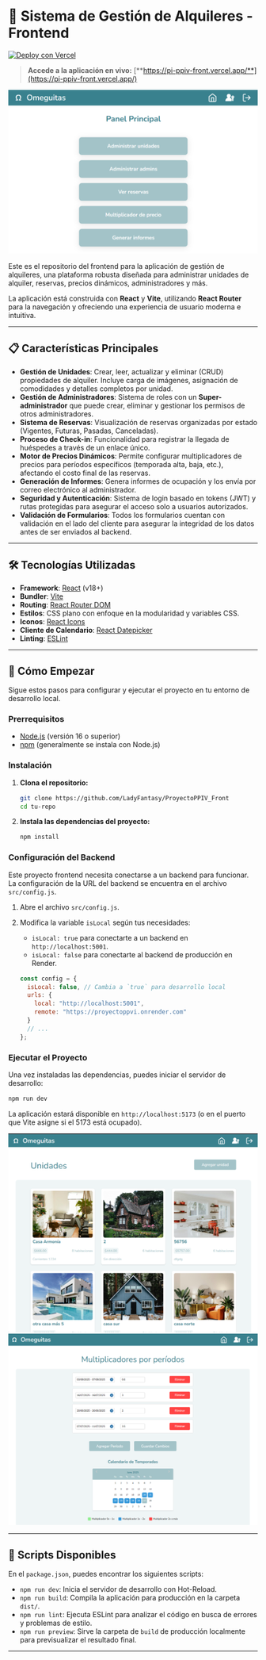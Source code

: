 # 🏨 Sistema de Gestión de Alquileres - Frontend

[![Deploy con Vercel](https://vercel.com/button)](https://proyecto-ppiv-front.vercel.app)

> **Accede a la aplicación en vivo:** [**https://pi-ppiv-front.vercel.app/**](https://pi-ppiv-front.vercel.app/)

![Panel Principal de la aplicación](src/assets/img%20project/panel%20.png)

Este es el repositorio del frontend para la aplicación de gestión de alquileres, una plataforma robusta diseñada para administrar unidades de alquiler, reservas, precios dinámicos, administradores y más.

La aplicación está construida con **React** y **Vite**, utilizando **React Router** para la navegación y ofreciendo una experiencia de usuario moderna e intuitiva.

---

## 📋 Características Principales

- **Gestión de Unidades**: Crear, leer, actualizar y eliminar (CRUD) propiedades de alquiler. Incluye carga de imágenes, asignación de comodidades y detalles completos por unidad.
- **Gestión de Administradores**: Sistema de roles con un **Super-administrador** que puede crear, eliminar y gestionar los permisos de otros administradores.
- **Sistema de Reservas**: Visualización de reservas organizadas por estado (Vigentes, Futuras, Pasadas, Canceladas).
- **Proceso de Check-in**: Funcionalidad para registrar la llegada de huéspedes a través de un enlace único.
- **Motor de Precios Dinámicos**: Permite configurar multiplicadores de precios para períodos específicos (temporada alta, baja, etc.), afectando el costo final de las reservas.
- **Generación de Informes**: Genera informes de ocupación y los envía por correo electrónico al administrador.
- **Seguridad y Autenticación**: Sistema de login basado en tokens (JWT) y rutas protegidas para asegurar el acceso solo a usuarios autorizados.
- **Validación de Formularios**: Todos los formularios cuentan con validación en el lado del cliente para asegurar la integridad de los datos antes de ser enviados al backend.

---

## 🛠️ Tecnologías Utilizadas

- **Framework**: [React](https://reactjs.org/) (v18+)
- **Bundler**: [Vite](https://vitejs.dev/)
- **Routing**: [React Router DOM](https://reactrouter.com/)
- **Estilos**: CSS plano con enfoque en la modularidad y variables CSS.
- **Iconos**: [React Icons](https://react-icons.github.io/react-icons/)
- **Cliente de Calendario**: [React Datepicker](https://reactdatepicker.com/)
- **Linting**: [ESLint](https://eslint.org/)

---

## 🚀 Cómo Empezar

Sigue estos pasos para configurar y ejecutar el proyecto en tu entorno de desarrollo local.

### **Prerrequisitos**

- [Node.js](https://nodejs.org/) (versión 16 o superior)
- [npm](https://www.npmjs.com/) (generalmente se instala con Node.js)

### **Instalación**

1.  **Clona el repositorio:**

    ```bash
    git clone https://github.com/LadyFantasy/ProyectoPPIV_Front
    cd tu-repo
    ```

2.  **Instala las dependencias del proyecto:**
    ```bash
    npm install
    ```

### **Configuración del Backend**

Este proyecto frontend necesita conectarse a un backend para funcionar. La configuración de la URL del backend se encuentra en el archivo `src/config.js`.

1.  Abre el archivo `src/config.js`.
2.  Modifica la variable `isLocal` según tus necesidades:

    - `isLocal: true` para conectarte a un backend en `http://localhost:5001`.
    - `isLocal: false` para conectarte al backend de producción en Render.

    ```javascript
    const config = {
      isLocal: false, // Cambia a `true` para desarrollo local
      urls: {
        local: "http://localhost:5001",
        remote: "https://proyectoppvi.onrender.com"
      }
      // ...
    };
    ```

### **Ejecutar el Proyecto**

Una vez instaladas las dependencias, puedes iniciar el servidor de desarrollo:

```bash
npm run dev
```

La aplicación estará disponible en `http://localhost:5173` (o en el puerto que Vite asigne si el 5173 está ocupado).

![Vista de Administrar Unidades](src/assets/img%20project/units.png)
![Vista de Multiplicadores de Precios](src/assets/img%20project/multis.png)

---

## 📜 Scripts Disponibles

En el `package.json`, puedes encontrar los siguientes scripts:

- `npm run dev`: Inicia el servidor de desarrollo con Hot-Reload.
- `npm run build`: Compila la aplicación para producción en la carpeta `dist/`.
- `npm run lint`: Ejecuta ESLint para analizar el código en busca de errores y problemas de estilo.
- `npm run preview`: Sirve la carpeta de `build` de producción localmente para previsualizar el resultado final.

---
